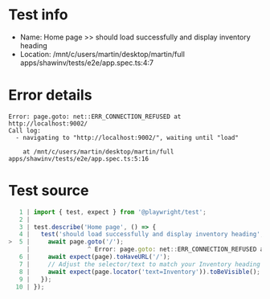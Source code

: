 # Test info

- Name: Home page >> should load successfully and display inventory heading
- Location: /mnt/c/users/martin/desktop/martin/full apps/shawinv/tests/e2e/app.spec.ts:4:7

# Error details

```
Error: page.goto: net::ERR_CONNECTION_REFUSED at http://localhost:9002/
Call log:
  - navigating to "http://localhost:9002/", waiting until "load"

    at /mnt/c/users/martin/desktop/martin/full apps/shawinv/tests/e2e/app.spec.ts:5:16
```

# Test source

```ts
   1 | import { test, expect } from '@playwright/test';
   2 |
   3 | test.describe('Home page', () => {
   4 |   test('should load successfully and display inventory heading', async ({ page }) => {
>  5 |     await page.goto('/');
     |                ^ Error: page.goto: net::ERR_CONNECTION_REFUSED at http://localhost:9002/
   6 |     await expect(page).toHaveURL('/');
   7 |     // Adjust the selector/text to match your Inventory heading or element
   8 |     await expect(page.locator('text=Inventory')).toBeVisible();
   9 |   });
  10 | });
```